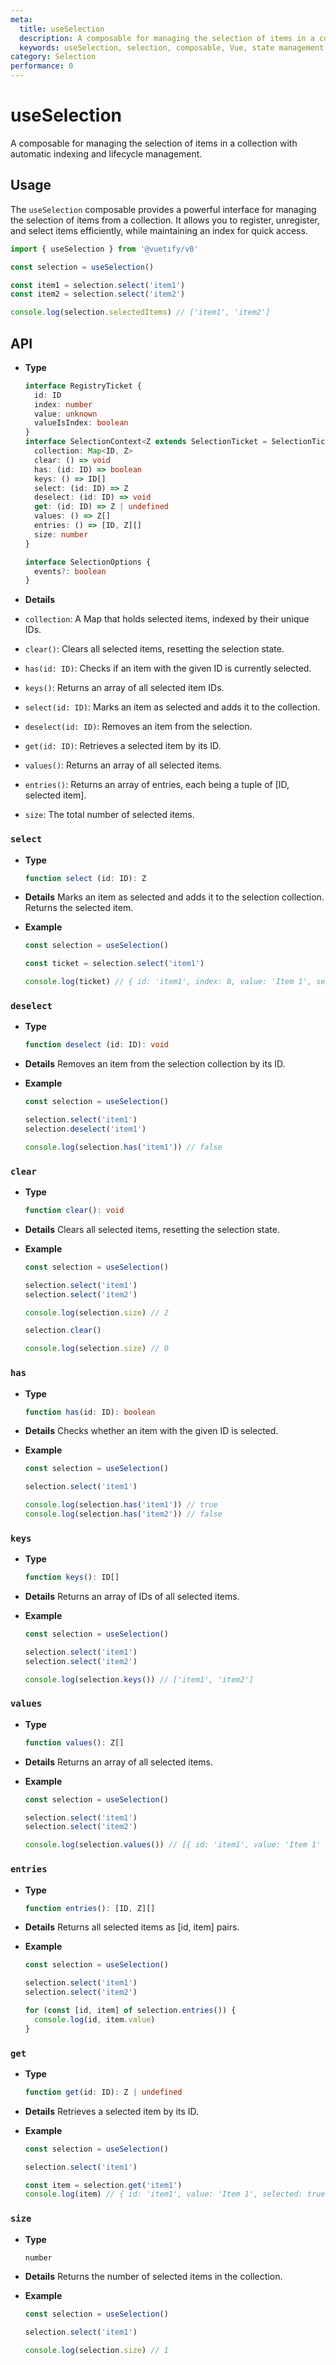 ```yaml
---
meta:
  title: useSelection
  description: A composable for managing the selection of items in a collection with automatic indexing and lifecycle management.
  keywords: useSelection, selection, composable, Vue, state management
category: Selection
performance: 0
---
```


<script setup>
  import Mermaid from '@/components/Mermaid.vue'
</script>

# useSelection

A composable for managing the selection of items in a collection with automatic indexing and lifecycle management.

## Usage

The `useSelection` composable provides a powerful interface for managing the selection of items from a collection. It allows you to register, unregister, and select items efficiently, while maintaining an index for quick access.

```ts
import { useSelection } from '@vuetify/v0'

const selection = useSelection()

const item1 = selection.select('item1')
const item2 = selection.select('item2')

console.log(selection.selectedItems) // ['item1', 'item2']
```

## API

- **Type**

  ```ts
  interface RegistryTicket {
    id: ID
    index: number
    value: unknown
    valueIsIndex: boolean
  }
  interface SelectionContext<Z extends SelectionTicket = SelectionTicket> {
    collection: Map<ID, Z>
    clear: () => void
    has: (id: ID) => boolean
    keys: () => ID[]
    select: (id: ID) => Z
    deselect: (id: ID) => void
    get: (id: ID) => Z | undefined
    values: () => Z[]
    entries: () => [ID, Z][]
    size: number
  }

  interface SelectionOptions {
    events?: boolean
  }
  ```
- **Details**

- `collection`: A Map that holds selected items, indexed by their unique IDs.
- `clear()`: Clears all selected items, resetting the selection state.
- `has(id: ID)`: Checks if an item with the given ID is currently selected.
- `keys()`: Returns an array of all selected item IDs.
- `select(id: ID)`: Marks an item as selected and adds it to the collection.
- `deselect(id: ID)`: Removes an item from the selection.
- `get(id: ID)`: Retrieves a selected item by its ID.
- `values()`: Returns an array of all selected items.
- `entries()`: Returns an array of entries, each being a tuple of [ID, selected item].
- `size`: The total number of selected items.

### `select`

- **Type**
  ```ts
  function select (id: ID): Z
  ```

- **Details**
  Marks an item as selected and adds it to the selection collection. Returns the selected item.

- **Example**
  ```ts
  const selection = useSelection()

  const ticket = selection.select('item1')

  console.log(ticket) // { id: 'item1', index: 0, value: 'Item 1', selected: true }
  ```

### `deselect`

- **Type**
  ```ts
  function deselect (id: ID): void
  ```

- **Details**
  Removes an item from the selection collection by its ID.

- **Example**
  ```ts
  const selection = useSelection()

  selection.select('item1')
  selection.deselect('item1')

  console.log(selection.has('item1')) // false
  ```

### `clear`

- **Type**
  ```ts
  function clear(): void
  ```

- **Details**
  Clears all selected items, resetting the selection state.

- **Example**
  ```ts
  const selection = useSelection()

  selection.select('item1')
  selection.select('item2')

  console.log(selection.size) // 2

  selection.clear()

  console.log(selection.size) // 0
  ```

### `has`

- **Type**
  ```ts
  function has(id: ID): boolean
  ```

- **Details**
  Checks whether an item with the given ID is selected.

- **Example**
  ```ts
  const selection = useSelection()

  selection.select('item1')

  console.log(selection.has('item1')) // true
  console.log(selection.has('item2')) // false
  ```

### `keys`

- **Type**
  ```ts
  function keys(): ID[]
  ```

- **Details**
  Returns an array of IDs of all selected items.

- **Example**
  ```ts
  const selection = useSelection()

  selection.select('item1')
  selection.select('item2')

  console.log(selection.keys()) // ['item1', 'item2']
  ```

### `values`

- **Type**
  ```ts
  function values(): Z[]
  ```

- **Details**
  Returns an array of all selected items.

- **Example**
  ```ts
  const selection = useSelection()

  selection.select('item1')
  selection.select('item2')

  console.log(selection.values()) // [{ id: 'item1', value: 'Item 1' }, { id: 'item2', value: 'Item 2' }]
  ```

### `entries`

- **Type**
  ```ts
  function entries(): [ID, Z][]
  ```

- **Details**
  Returns all selected items as [id, item] pairs.

- **Example**
  ```ts
  const selection = useSelection()

  selection.select('item1')
  selection.select('item2')

  for (const [id, item] of selection.entries()) {
    console.log(id, item.value)
  }
  ```

### `get`

- **Type**
  ```ts
  function get(id: ID): Z | undefined
  ```

- **Details**
  Retrieves a selected item by its ID.

- **Example**
  ```ts
  const selection = useSelection()

  selection.select('item1')

  const item = selection.get('item1')
  console.log(item) // { id: 'item1', value: 'Item 1', selected: true }
  ```

### `size`

- **Type**
  ```ts
  number
  ```

- **Details**
  Returns the number of selected items in the collection.

- **Example**
  ```ts
  const selection = useSelection()

  selection.select('item1')

  console.log(selection.size) // 1
  ```